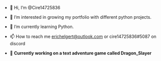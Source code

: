 - 👋 Hi, I’m @Cire14725836
- 👀 I’m interested in growing my portfolio with different python projects.
- 🌱 I’m currently learning Python.
- 📫 How to reach me erichelgert@outlook.com or cire14725836#5087 on discord

- :space_invader: **Currently working on a text adventure game called Dragon_Slayer**



<!---
Cire14725836/Cire14725836 is a ✨ special ✨ repository because its `README.md` (this file) appears on your GitHub profile.
You can click the Preview link to take a look at your changes.
--->
